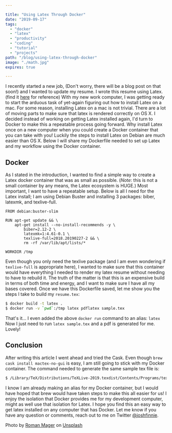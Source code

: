 ```yaml
---

title: "Using Latex Through Docker"
date: "2019-09-17"
tags:
  - "docker"
  - "latex"
  - "productivity"
  - "coding"
  - "tutorial"
  - "projects"
path: "/blog/using-latex-through-docker"
image: "./math.jpg"
expires: true

---
```


I recently started a new job, (Don't worry, there will be a blog post on that soon!) and I wanted to update my resume.
I wrote this resume using Latex. (find it [here](https://github.com/joshfinnie/resume) for reference)
With my new work computer, I was getting ready to start the arduous task of yet-again figuring out how to install Latex
on a mac. For some reason, installing Latex on a mac is not trivial.  There are a lot of moving parts to make sure that
latex is rendered correctly on OS X. I decided instead of working on getting Latex installed again, I'd turn to Docker
to make this a repeatable process going forward. Why install Latex once on a new computer when you could create a Docker
container that you can take with you! Luckily the steps to install Latex on Debian are much easier than OS X. Below I
will share my Dockerfile needed to set up Latex and my workflow using the Docker container.

## Docker

As I stated in the introduction, I wanted to find a simple way to create a Latex docker container that was as small as
possible. (*Note*: this is not a small container by any means, the Latex ecosystem is HUGE.) Most important, I want to have
a repeatable setup. Below is all I need for the Latex install; I am using Debian Buster and installing 3 packages:
biber, latexmk, and texlive-full.

```docker
FROM debian:buster-slim

RUN apt-get update && \
    apt-get install --no-install-recommends -y \
        biber=2.12-2 \
        latexmk=1:4.61-0.1 \
        texlive-full=2018.20190227-2 && \
        rm -rf /var/lib/apt/lists/*

WORKDIR /tmp
```

Even though you only need the texlive package (and I am even wondering if `texlive-full` is appropriate here), I wanted to
make sure that this container would have everything I needed to render my latex resume without needing to have to rebuild
it. The truth of the matter is that this is an expensive build in terms of both time and energy, and I want to make sure I
have all my bases covered. Once we have this Dockerfile saved, let me show you the steps I take to build my `resume.tex`:

```bash
$ docker build -t latex .
$ docker run -v `pwd`:/tmp latex pdflatex sample.tex
```

That's it... I even added the above `docker run` command to an alias: `latex` Now I just need to run `latex sample.tex` and
a pdf is generated for me. Lovely!

## Conclusion

After writing this article I went ahead and tried the Cask. Even though `brew cask install mactex-no-gui` is easy, I am still
going to stick with my Docker container. The command needed to generate the same sample tex file is:

```bash
$ /Library/TeX/Distributions/TeXLive-2019.texdist/Contents/Programs/texbin/pdflatex sample.tex
```

I know I am already making an alias for my Docker container, but I would have hoped that brew would have taken steps to make this
all easier for us! I enjoy the isolation that Docker provides me for my development computer, might as well use that isolation for
Latex. I hope you find this an easy way to get latex installed on any computer that has Docker. Let me know if you have any
question or comments, reach out to me on Twitter [@joshfinnie](https://twitter.com/joshfinnie).

<p class="unsplash text-center">Photo by <a href="https://unsplash.com/@roman_lazygeek?utm_source=unsplash&utm_medium=referral&utm_content=creditCopyText">Roman Mager</a> on <a href="https://unsplash.com/">Unsplash</a></p>
